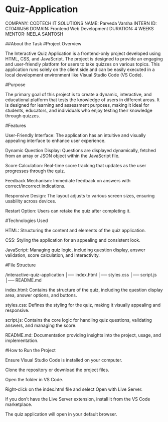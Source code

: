 # Quiz-Application
COMPANY: CODTECH IT SOLUTIONS
NAME: Parveda Varsha
INTERN ID: CT04WJ56
DOMAIN: Frontend Web Development
DURATION: 4 WEEKS
MENTOR: NEELA SANTOSH

##About the Task
#Project Overview

The Interactive Quiz Application is a frontend-only project developed using HTML, CSS, and JavaScript. The project is designed to provide an engaging and user-friendly platform for users to take quizzes on various topics. This application runs solely on the client side and can be easily executed in a local development environment like Visual Studio Code (VS Code).

#Purpose

The primary goal of this project is to create a dynamic, interactive, and educational platform that tests the knowledge of users in different areas. It is designed for learning and assessment purposes, making it ideal for students, educators, and individuals who enjoy testing their knowledge through quizzes.

#Features

User-Friendly Interface: The application has an intuitive and visually appealing interface to enhance user experience.

Dynamic Question Display: Questions are displayed dynamically, fetched from an array or JSON object within the JavaScript file.

Score Calculation: Real-time score tracking that updates as the user progresses through the quiz.

Feedback Mechanism: Immediate feedback on answers with correct/incorrect indications.

Responsive Design: The layout adjusts to various screen sizes, ensuring usability across devices.

Restart Option: Users can retake the quiz after completing it.

#Technologies Used

HTML: Structuring the content and elements of the quiz application.

CSS: Styling the application for an appealing and consistent look.

JavaScript: Managing quiz logic, including question display, answer validation, score calculation, and interactivity.

#File Structure

/interactive-quiz-application
│── index.html
│── styles.css
│── script.js
│── README.md

index.html: Contains the structure of the quiz, including the question display area, answer options, and buttons.

styles.css: Defines the styling for the quiz, making it visually appealing and responsive.

script.js: Contains the core logic for handling quiz questions, validating answers, and managing the score.

README.md: Documentation providing insights into the project, usage, and implementation.

#How to Run the Project

Ensure Visual Studio Code is installed on your computer.

Clone the repository or download the project files.

Open the folder in VS Code.

Right-click on the index.html file and select Open with Live Server.

If you don't have the Live Server extension, install it from the VS Code marketplace.

The quiz application will open in your default browser.
